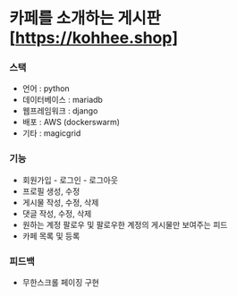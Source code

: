 # 카페를 소개하는 게시판 [https://kohhee.shop]

### 스택
- 언어 : python
- 데이터베이스 : mariadb
- 웹프레임워크 : django
- 배포 : AWS (dockerswarm)
- 기타 : magicgrid

### 기능
- 회원가입 - 로그인 - 로그아웃
- 프로필 생성, 수정 
- 게시물 작성, 수정, 삭제
- 댓글 작성, 수정, 삭제
- 원하는 계정 팔로우 및 팔로우한 계정의 게시물만 보여주는 피드 
- 카페 목록 및 등록

### 피드백
- 무한스크롤 페이징 구현 
